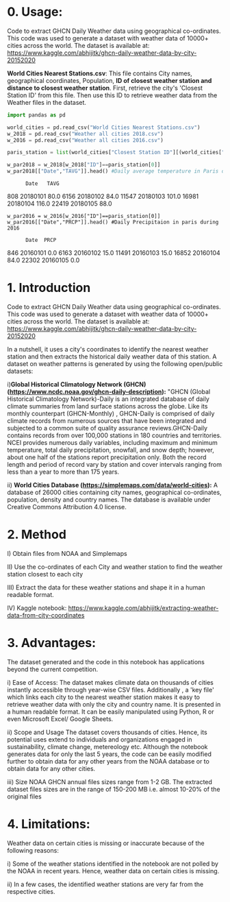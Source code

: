# 0. Usage:
Code to extract GHCN Daily Weather data using geographical co-ordinates. This code was used to generate a dataset with weather data of 10000+ cities across the world. The dataset is available at: https://www.kaggle.com/abhijitk/ghcn-daily-weather-data-by-city-20152020

**World Cities Nearest Stations.csv**: This file contains City names, geographical coordinates, Population, **ID of closest weather station and distance to closest weather station**. First, retrieve the city's 'Closest Station ID' from this file. Then use this ID to retrieve weather data from the Weather files in the dataset.
```python
import pandas as pd

world_cities = pd.read_csv("World Cities Nearest Stations.csv")
w_2018 = pd.read_csv("Weather all cities 2018.csv")
w_2016 = pd.read_csv("Weather all cities 2016.csv")

paris_station = list(world_cities["Closest Station ID"][(world_cities["city"]=="Paris")&(world_cities["country"]=="France")])

w_par2018 = w_2018[w_2018["ID"]==paris_station[0]] 
w_par2018[["Date","TAVG"]].head() #Daily average temperature in Paris during 2018
```
          Date	 TAVG
808 	20180101	80.0
6156	20180102	84.0
11547	20180103	101.0
16981	20180104	116.0
22419	20180105	88.0

```
w_par2016 = w_2016[w_2016["ID"]==paris_station[0]]
w_par2016[["Date","PRCP"]].head() #Daily Precipitaion in paris during 2016
```
          Date	PRCP
846	20160101	0.0
6163	20160102	15.0
11491	20160103	15.0
16852	20160104	84.0
22302	20160105	0.0

# 1. Introduction
Code to extract GHCN Daily Weather data using geographical co-ordinates. This code was used to generate a dataset with weather data of 10000+ cities across the world. The dataset is available at: https://www.kaggle.com/abhijitk/ghcn-daily-weather-data-by-city-20152020

In a nutshell, it uses a city's coordinates to identify the nearest weather station and then extracts the historical daily weather data of this station. A dataset on weather patterns is generated by using the following open/public datasets:

i)**Global Historical Climatology Network (GHCN) (https://www.ncdc.noaa.gov/ghcn-daily-description):**
"GHCN (Global Historical Climatology Network)-Daily is an integrated database of daily climate summaries from land surface stations across the globe. Like its monthly counterpart (GHCN-Monthly) , GHCN-Daily is comprised of daily climate records from numerous sources that have been integrated and subjected to a common suite of quality assurance reviews.GHCN-Daily contains records from over 100,000 stations in 180 countries and territories. NCEI provides numerous daily variables, including maximum and minimum temperature, total daily precipitation, snowfall, and snow depth; however, about one half of the stations report precipitation only. Both the record length and period of record vary by station and cover intervals ranging from less than a year to more than 175 years.

ii) **World Cities Database (https://simplemaps.com/data/world-cities):** A database of 26000 cities containing city names, geographical co-ordinates, population, density and country names. The database is available under Creative Commons Attribution 4.0 license.

# 2. Method

I) Obtain files from NOAA and Simplemaps

II) Use the co-ordinates of each City and weather station to find the weather station closest to each city

III) Extract the data for these weather stations and shape it in a human readable format.

IV) Kaggle notebook: https://www.kaggle.com/abhijitk/extracting-weather-data-from-city-coordinates

# 3. Advantages:
The dataset generated and the code in this notebook has applications beyond the current competition.

i) Ease of Access: The dataset makes climate data on thousands of cities instantly accessible through year-wise CSV files. Additionally , a 'key file' which links each city to the nearest weather station makes it easy to retrieve weather data with only the city and country name. It is presented in a human readable format. It can be easily manipulated using Python, R or even Microsoft Excel/ Google Sheets.

ii) Scope and Usage The dataset covers thousands of cities. Hence, its potential uses extend to individuals and organizations engaged in sustainability, climate change, metereology etc. Although the notebook generates data for only the last 5 years, the code can be easily modified further to obtain data for any other years from the NOAA database or to obtain data for any other cities.

iii) Size NOAA GHCN annual files sizes range from 1-2 GB. The extracted dataset files sizes are in the range of 150-200 MB i.e. almost 10-20% of the original files

# 4. Limitations:
Weather data on certain cities is missing or inaccurate because of the following reasons:

i) Some of the weather stations identified in the notebook are not polled by the NOAA in recent years. Hence, weather data on certain cities is missing.

ii) In a few cases, the identified weather stations are very far from the respective cities.

